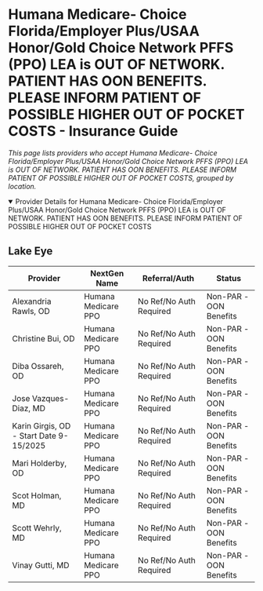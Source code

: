 # Humana Medicare- Choice Florida/Employer Plus/USAA Honor/Gold Choice Network PFFS (PPO) LEA is OUT OF NETWORK. PATIENT HAS OON BENEFITS. PLEASE INFORM PATIENT OF POSSIBLE HIGHER OUT OF POCKET COSTS - Insurance Guide

*This page lists providers who accept Humana Medicare- Choice Florida/Employer Plus/USAA Honor/Gold Choice Network PFFS (PPO) LEA is OUT OF NETWORK. PATIENT HAS OON BENEFITS. PLEASE INFORM PATIENT OF POSSIBLE HIGHER OUT OF POCKET COSTS, grouped by location.*

<details open><summary>Provider Details for Humana Medicare- Choice Florida/Employer Plus/USAA Honor/Gold Choice Network PFFS (PPO) LEA is OUT OF NETWORK. PATIENT HAS OON BENEFITS. PLEASE INFORM PATIENT OF POSSIBLE HIGHER OUT OF POCKET COSTS</summary>

## Lake Eye 

| Provider | NextGen Name | Referral/Auth | Status |
|----------|-------------|--------------|--------|
| Alexandria Rawls, OD | Humana Medicare PPO | No Ref/No Auth Required | Non-PAR -OON Benefits |
| Christine Bui, OD | Humana Medicare PPO | No Ref/No Auth Required | Non-PAR -OON Benefits |
| Diba Ossareh, OD | Humana Medicare PPO | No Ref/No Auth Required | Non-PAR -OON Benefits |
| Jose Vazques-Diaz, MD | Humana Medicare PPO | No Ref/No Auth Required | Non-PAR -OON Benefits |
| Karin Girgis, OD - Start Date 9-15/2025 | Humana Medicare PPO | No Ref/No Auth Required | Non-PAR -OON Benefits |
| Mari Holderby, OD | Humana Medicare PPO | No Ref/No Auth Required | Non-PAR -OON Benefits |
| Scot Holman, MD | Humana Medicare PPO | No Ref/No Auth Required | Non-PAR -OON Benefits |
| Scott Wehrly, MD | Humana Medicare PPO | No Ref/No Auth Required | Non-PAR -OON Benefits |
| Vinay Gutti, MD | Humana Medicare PPO | No Ref/No Auth Required | Non-PAR -OON Benefits |

</details>

